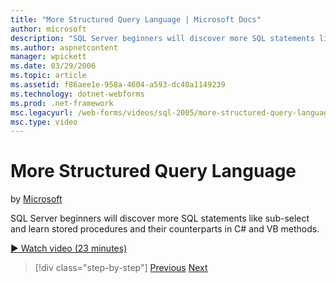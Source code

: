 ```yaml
---
title: "More Structured Query Language | Microsoft Docs"
author: microsoft
description: "SQL Server beginners will discover more SQL statements like sub-select and learn stored procedures and their counterparts in C# and VB methods."
ms.author: aspnetcontent
manager: wpickett
ms.date: 03/29/2006
ms.topic: article
ms.assetid: f86aee1e-958a-4604-a593-dc40a1149239
ms.technology: dotnet-webforms
ms.prod: .net-framework
msc.legacyurl: /web-forms/videos/sql-2005/more-structured-query-language
msc.type: video
---
```

More Structured Query Language
====================
by [Microsoft](https://github.com/microsoft)

SQL Server beginners will discover more SQL statements like sub-select and learn stored procedures and their counterparts in C# and VB methods.

[&#9654; Watch video (23 minutes)](https://channel9.msdn.com/Blogs/ASP-NET-Site-Videos/more-structured-query-language)

>[!div class="step-by-step"]
[Previous](manipulating-database-data.md)
[Next](understanding-security-and-network-connectivity.md)